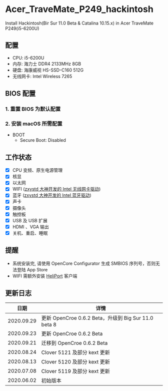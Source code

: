 # Acer_TraveMate_P249_hackintosh
Install Hackintosh(Bir Sur 11.0 Beta & Catalina 10.15.x) in Acer TraveMate P249(i5-6200U)

## 配置
* CPU: i5-6200U
* 内存: 海力士 DDR4 2133MHz 8GB
* 硬盘: 海康威视 HS-SSD-C160 512G
* 无线网卡: Intel Wireless 7265

## BIOS 配置
### 1. 重置 BIOS 为默认配置

### 2. 安装 macOS 所需配置
* BOOT
  * Secure Boot: Disabled

## 工作状态
* [x] CPU 变频、原生电源管理
* [x] 核显
* [x] 以太网
* [x] WIFI ([zxystd 大神开发的 Intel 无线网卡驱动](https://github.com/OpenIntelWireless/itlwm))
* [x] 蓝牙 ([zxystd 大神开发的 Intel 蓝牙驱动](https://github.com/OpenIntelWireless/IntelBluetoothFirmware))
* [x] 声卡
* [x] 摄像头
* [x] 触控板
* [x] USB 及 USB 扩展
* [x] HDMI 、VGA 输出
* [x] 关机、重启、睡眠

## 提醒

* 系统安装完, 请使用 OpenCore Configurator 生成 SMBIOS 序列号，否则无法登陆 App Store
* WIFI 需额外安装 [HeliPort](https://github.com/OpenIntelWireless/HeliPort) 客户端

## 更新日志

| 日期      | 详情                                                              |
|-----------|----------------------------------------------------------------------|
| 2020.09.29 | 更新 OpenCroe 0.6.2 Beta，升级到 Big Sur 11.0 beta 8|
| 2020.09.23 | 更新 OpenCroe 0.6.2 Beta |
| 2020.09.21 | 迁移到 OpenCroe 0.6.2 Beta |
| 2020.08.24 | Clover 5121 及部分 kext 更新 |
| 2020.08.13 | Clover 5120 及部分 kext 更新 |
| 2020.07.08 | Clover 5119 及部分 kext 更新 |
| 2020.06.02 | 初始版本 |